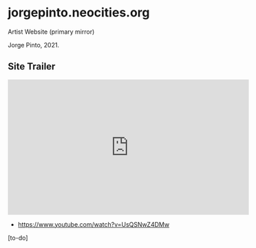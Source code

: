 # jorgepinto.neocities.org

Artist Website (primary mirror)

Jorge Pinto, 2021.

## Site Trailer

<iframe width="560" height="315" src="https://www.youtube.com/embed/UsQSNwZ4DMw" title="YouTube video player" frameborder="0" allow="accelerometer; autoplay; clipboard-write; encrypted-media; gyroscope; picture-in-picture" allowfullscreen></iframe>

- https://www.youtube.com/watch?v=UsQSNwZ4DMw

[to-do]
